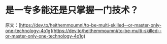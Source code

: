 # 是一专多能还是只掌握一门技术？

原文：[https://dev.to/heithemmoumni/to-be-multi-skilled--or-master-only-one-technology-4o1g](https://dev.to/heithemmoumni/to-be-multi-skilled--or-master-only-one-technology-4o1g)